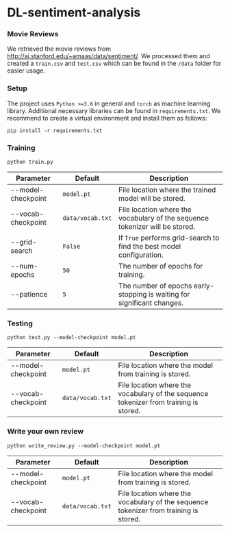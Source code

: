 # DL-sentiment-analysis

### Movie Reviews
We retrieved the movie reviews from http://ai.stanford.edu/~amaas/data/sentiment/.
We processed them and created a `train.csv` and `test.csv` which can be found in the `/data` folder for easier usage.

### Setup
The project uses `Python >=3.6` in general and `torch` as machine learning library. Additional necessary libraries can
be found in `requirements.txt`. We recommend to create a virtual environment and install them as follows:

```
pip install -r requirements.txt 
```

### Training
```
python train.py
```

| Parameter          | Default          | Description                                                                  |
|--------------------|------------------|------------------------------------------------------------------------------|
| --model-checkpoint | `model.pt`       | File location where the trained model will be stored.                        |
| --vocab-checkpoint | `data/vocab.txt` | File location where the vocabulary of the sequence tokenizer will be stored. |
| --grid-search      | `False`          | If `True` performs grid-search to find the best model configuration.         |
| --num-epochs       | `50`             | The number of epochs for training.                                           |
| --patience         | `5`              | The number of epochs early-stopping is waiting for significant changes.      |


### Testing
```
python test.py --model-checkpoint model.pt
```
| Parameter          | Default          | Description                                                                           |
|--------------------|------------------|---------------------------------------------------------------------------------------|
| --model-checkpoint | `model.pt`       | File location where the model from training is stored.                                |
| --vocab-checkpoint | `data/vocab.txt` | File location where the vocabulary of the sequence tokenizer from training is stored. |

### Write your own review
```
python write_review.py --model-checkpoint model.pt
```
| Parameter          | Default          | Description                                                                           |
|--------------------|------------------|---------------------------------------------------------------------------------------|
| --model-checkpoint | `model.pt`       | File location where the model from training is stored.                                |
| --vocab-checkpoint | `data/vocab.txt` | File location where the vocabulary of the sequence tokenizer from training is stored. |
